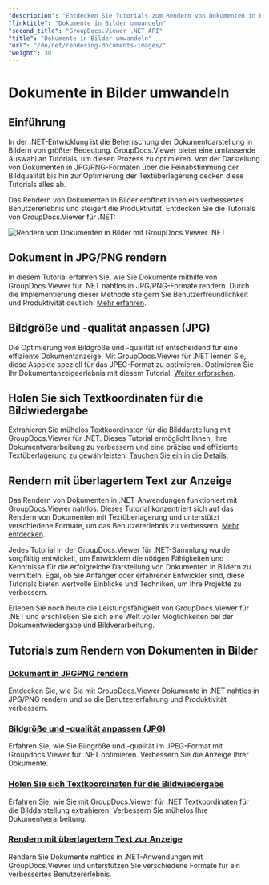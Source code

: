 ```yaml
---
"description": "Entdecken Sie Tutorials zum Rendern von Dokumenten in Bilder mit GroupDocs.Viewer für .NET. Optimieren Sie die Bildqualität, extrahieren Sie Textkoordinaten und verbessern Sie das Benutzererlebnis."
"linktitle": "Dokumente in Bilder umwandeln"
"second_title": "GroupDocs.Viewer .NET API"
"title": "Dokumente in Bilder umwandeln"
"url": "/de/net/rendering-documents-images/"
"weight": 30
---
```


# Dokumente in Bilder umwandeln

## Einführung

In der .NET-Entwicklung ist die Beherrschung der Dokumentdarstellung in Bildern von größter Bedeutung. GroupDocs.Viewer bietet eine umfassende Auswahl an Tutorials, um diesen Prozess zu optimieren. Von der Darstellung von Dokumenten in JPG/PNG-Formaten über die Feinabstimmung der Bildqualität bis hin zur Optimierung der Textüberlagerung decken diese Tutorials alles ab.

Das Rendern von Dokumenten in Bilder eröffnet Ihnen ein verbessertes Benutzererlebnis und steigert die Produktivität. Entdecken Sie die Tutorials von GroupDocs.Viewer für .NET:

![Rendern von Dokumenten in Bilder mit GroupDocs.Viewer .NET](/viewer/rendering-documents-images/image.png)

## Dokument in JPG/PNG rendern
In diesem Tutorial erfahren Sie, wie Sie Dokumente mithilfe von GroupDocs.Viewer für .NET nahtlos in JPG/PNG-Formate rendern. Durch die Implementierung dieser Methode steigern Sie Benutzerfreundlichkeit und Produktivität deutlich. [Mehr erfahren](./render-jpg-png/).

## Bildgröße und -qualität anpassen (JPG)
Die Optimierung von Bildgröße und -qualität ist entscheidend für eine effiziente Dokumentanzeige. Mit GroupDocs.Viewer für .NET lernen Sie, diese Aspekte speziell für das JPEG-Format zu optimieren. Optimieren Sie Ihr Dokumentanzeigeerlebnis mit diesem Tutorial. [Weiter erforschen](./adjust-image-size-and-quality-jpg/).

## Holen Sie sich Textkoordinaten für die Bildwiedergabe
Extrahieren Sie mühelos Textkoordinaten für die Bilddarstellung mit GroupDocs.Viewer für .NET. Dieses Tutorial ermöglicht Ihnen, Ihre Dokumentverarbeitung zu verbessern und eine präzise und effiziente Textüberlagerung zu gewährleisten. [Tauchen Sie ein in die Details](./get-text-coordinates-image/).

## Rendern mit überlagertem Text zur Anzeige
Das Rendern von Dokumenten in .NET-Anwendungen funktioniert mit GroupDocs.Viewer nahtlos. Dieses Tutorial konzentriert sich auf das Rendern von Dokumenten mit Textüberlagerung und unterstützt verschiedene Formate, um das Benutzererlebnis zu verbessern. [Mehr entdecken](./render-with-text-overlay/).

Jedes Tutorial in der GroupDocs.Viewer für .NET-Sammlung wurde sorgfältig entwickelt, um Entwicklern die nötigen Fähigkeiten und Kenntnisse für die erfolgreiche Darstellung von Dokumenten in Bildern zu vermitteln. Egal, ob Sie Anfänger oder erfahrener Entwickler sind, diese Tutorials bieten wertvolle Einblicke und Techniken, um Ihre Projekte zu verbessern.

Erleben Sie noch heute die Leistungsfähigkeit von GroupDocs.Viewer für .NET und erschließen Sie sich eine Welt voller Möglichkeiten bei der Dokumentwiedergabe und Bildverarbeitung.

## Tutorials zum Rendern von Dokumenten in Bilder
### [Dokument in JPGPNG rendern](./render-jpg-png/)
Entdecken Sie, wie Sie mit GroupDocs.Viewer Dokumente in .NET nahtlos in JPG/PNG rendern und so die Benutzererfahrung und Produktivität verbessern.
### [Bildgröße und -qualität anpassen (JPG)](./adjust-image-size-and-quality-jpg/)
Erfahren Sie, wie Sie Bildgröße und -qualität im JPEG-Format mit Groupdocs.Viewer für .NET optimieren. Verbessern Sie die Anzeige Ihrer Dokumente.
### [Holen Sie sich Textkoordinaten für die Bildwiedergabe](./get-text-coordinates-image/)
Erfahren Sie, wie Sie mit GroupDocs.Viewer für .NET Textkoordinaten für die Bilddarstellung extrahieren. Verbessern Sie mühelos Ihre Dokumentverarbeitung.
### [Rendern mit überlagertem Text zur Anzeige](./render-with-text-overlay/)
Rendern Sie Dokumente nahtlos in .NET-Anwendungen mit GroupDocs.Viewer und unterstützen Sie verschiedene Formate für ein verbessertes Benutzererlebnis.